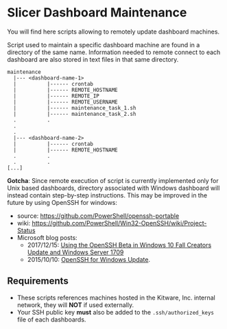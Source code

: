 Slicer Dashboard Maintenance
============================

You will find here scripts allowing to remotely update dashboard machines.

Script used to maintain a specific dashboard machine are found in a directory of the
same name. Information needed to remote connect to each dashboard are also stored in
text files in that same directory.

```
maintenance
  |--- <dashboard-name-1>
  |          |------ crontab
  |          |------ REMOTE_HOSTNAME
  |          |------ REMOTE_IP
  |          |------ REMOTE_USERNAME
  |          |------ maintenance_task_1.sh
  |          |------ maintenance_task_2.sh
  .          .
  .
  .
  |--- <dashboard-name-2>
  |          |------ crontab
  |          |------ REMOTE_HOSTNAME
  .          .
  .          .
[...]
```

**Gotcha**: Since remote execution of script is currently implemented only for Unix based
dashboards, directory associated with Windows dashboard will instead contain step-by-step
instructions. This may be improved in the future by using OpenSSH for windows:
* source: https://github.com/PowerShell/openssh-portable
* wiki: https://github.com/PowerShell/Win32-OpenSSH/wiki/Project-Status
* Microsoft blog posts:
  * 2017/12/15: [Using the OpenSSH Beta in Windows 10 Fall Creators Update and Windows Server 1709](https://blogs.msdn.microsoft.com/powershell/2017/12/15/using-the-openssh-beta-in-windows-10-fall-creators-update-and-windows-server-1709/)
  * 2015/10/10: [OpenSSH for Windows Update](https://blogs.msdn.microsoft.com/powershell/2015/10/19/openssh-for-windows-update/).

## Requirements

* These scripts references machines hosted in the Kitware, Inc. internal network, they will
  **NOT** if used externally.
* Your SSH public key **must** also be added to the `.ssh/authorized_keys` file of each dashboards.

